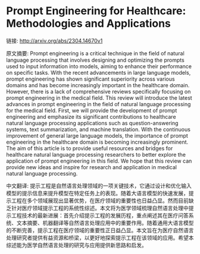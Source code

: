 # Prompt Engineering for Healthcare: Methodologies and Applications

链接: http://arxiv.org/abs/2304.14670v1

原文摘要:
Prompt engineering is a critical technique in the field of natural language
processing that involves designing and optimizing the prompts used to input
information into models, aiming to enhance their performance on specific tasks.
With the recent advancements in large language models, prompt engineering has
shown significant superiority across various domains and has become
increasingly important in the healthcare domain. However, there is a lack of
comprehensive reviews specifically focusing on prompt engineering in the
medical field. This review will introduce the latest advances in prompt
engineering in the field of natural language processing for the medical field.
First, we will provide the development of prompt engineering and emphasize its
significant contributions to healthcare natural language processing
applications such as question-answering systems, text summarization, and
machine translation. With the continuous improvement of general large language
models, the importance of prompt engineering in the healthcare domain is
becoming increasingly prominent. The aim of this article is to provide useful
resources and bridges for healthcare natural language processing researchers to
better explore the application of prompt engineering in this field. We hope
that this review can provide new ideas and inspire for research and application
in medical natural language processing.

中文翻译:
提示工程是自然语言处理领域的一项关键技术，它通过设计和优化输入模型的提示信息来提升模型在特定任务上的表现。随着大语言模型的快速发展，提示工程在多个领域展现出显著优势，在医疗领域的重要性也日益凸显。然而目前缺乏针对医疗领域提示工程的系统性综述。本文将为医学领域梳理自然语言处理中提示工程技术的最新进展：首先介绍提示工程的发展历程，重点阐述其在医疗问答系统、文本摘要、机器翻译等自然语言处理应用中的重要作用。随着通用大语言模型的不断完善，提示工程在医疗领域的重要性正日益凸显。本文旨在为医疗自然语言处理研究者提供有益资源和桥梁，以更好地探索提示工程在该领域的应用。希望本综述能为医学自然语言处理的研究与应用提供新思路和启发。
